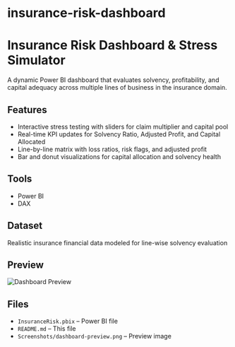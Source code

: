 # insurance-risk-dashboard
# Insurance Risk Dashboard & Stress Simulator

A dynamic Power BI dashboard that evaluates solvency, profitability, and capital adequacy across multiple lines of business in the insurance domain.

## Features
- Interactive stress testing with sliders for claim multiplier and capital pool
- Real-time KPI updates for Solvency Ratio, Adjusted Profit, and Capital Allocated
- Line-by-line matrix with loss ratios, risk flags, and adjusted profit
- Bar and donut visualizations for capital allocation and solvency health

## Tools
- Power BI
- DAX

##  Dataset
Realistic insurance financial data modeled for line-wise solvency evaluation

## Preview

![Dashboard Preview](Screenshots/page1_dashboard.png)

## Files
- `InsuranceRisk.pbix` – Power BI file
- `README.md` – This file
- `Screenshots/dashboard-preview.png` – Preview image
